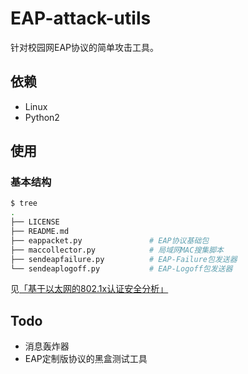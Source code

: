EAP-attack-utils
================

针对校园网EAP协议的简单攻击工具。

依赖
------------

* Linux
* Python2


使用
----

### 基本结构

``` bash
$ tree
.
├── LICENSE
├── README.md
├── eappacket.py               # EAP协议基础包
├── maccollector.py            # 局域网MAC搜集脚本
├── sendeapfailure.py          # EAP-Failure包发送器
└── sendeaplogoff.py           # EAP-Logoff包发送器
```

见[「基于以太网的802.1x认证安全分析」](http://blog.lovemaple.info/blog/2012/08/13/802-dot-1x-over-ethernet-security-analysis/)

Todo
----
* 消息轰炸器
* EAP定制版协议的黑盒测试工具
